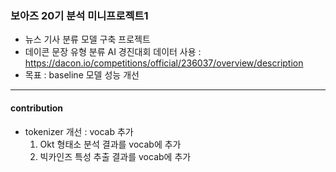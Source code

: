### 보아즈 20기 분석 미니프로젝트1
- 뉴스 기사 분류 모델 구축 프로젝트
- 데이콘 문장 유형 분류 AI 경진대회 데이터 사용 : https://dacon.io/competitions/official/236037/overview/description
- 목표 : baseline 모델 성능 개선
--------------------------------------------------------------------
#### contribution
- tokenizer 개선 : vocab 추가
  1. Okt 형태소 분석 결과를 vocab에 추가
  2. 빅카인즈 특성 추출 결과를 vocab에 추가
